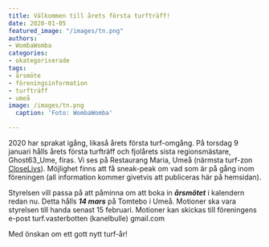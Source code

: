 ```yaml
---
title: Välkommen till årets första turfträff!
date: 2020-01-05
featured_image: "/images/tn.png"
authors: 
- WombaWomba
categories:
- okategoriserade
tags:
- årsmöte
- föreningsinformation
- turfträff
- umeå
image: /images/tn.png
  caption: 'Foto: WombaWomba'

---
```

2020 har sprakat igång, likaså årets första turf-omgång. På torsdag 9 januari hålls årets första turfträff och fjolårets sista regionsmästare, Ghost63\_Ume, firas. Vi ses på Restaurang Maria, Umeå (närmsta turf-zon [CloseLivs](https://turfgame.com/map/CloseLIvs)). Möjlighet finns att få sneak-peak om vad som är på gång inom föreningen (all information kommer givetvis att publiceras här på hemsidan).

Styrelsen vill passa på att påminna om att boka in **_årsmötet_** i kalendern redan nu. Detta hålls **_14 mars_** på Tomtebo i Umeå. Motioner ska vara styrelsen till handa senast 15 februari. Motioner kan skickas till föreningens e-post turf.vasterbotten (kanelbulle) gmail.com

Med önskan om ett gott nytt turf-år!
